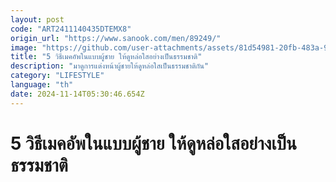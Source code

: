 ```yaml
---
layout: post
code: "ART2411140435DTEMX8"
origin_url: "https://www.sanook.com/men/89249/"
image: "https://github.com/user-attachments/assets/81d54981-20fb-483a-9f68-74b3e899dacf"
title: "5 วิธีเมคอัพในแบบผู้ชาย ให้ดูหล่อใสอย่างเป็นธรรมชาติ"
description: "มาดูการแต่งหน้าผู้ชายให้ดูหล่อใสเป็นธรรมชาติกัน"
category: "LIFESTYLE"
language: "th"
date: 2024-11-14T05:30:46.654Z
---
```


# 5 วิธีเมคอัพในแบบผู้ชาย ให้ดูหล่อใสอย่างเป็นธรรมชาติ